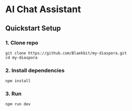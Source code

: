 # AI Chat Assistant

## Quickstart Setup

### 1. Clone repo

```shell
git clone https://github.com/Blaekbit/my-diaspora.git
cd my-diaspora
```

### 2. Install dependencies

```shell
npm install
```

### 3. Run

```shell
npm run dev
```
